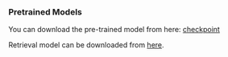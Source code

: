 ### Pretrained Models

You can download the pre-trained model from here: [checkpoint](https://drive.google.com/file/d/1ypx7OilWWL2KwHwb5yi1-XmSzkf0-lPP/view?usp=drive_link)

Retrieval model can be downloaded from [here](https://drive.google.com/file/d/1Sae_2fahyMv4JQmnfcEJX3dIww79njkD/view?usp=drive_link).

<!-- See retrieval.ipynb for instructions on how to run inference. -->
